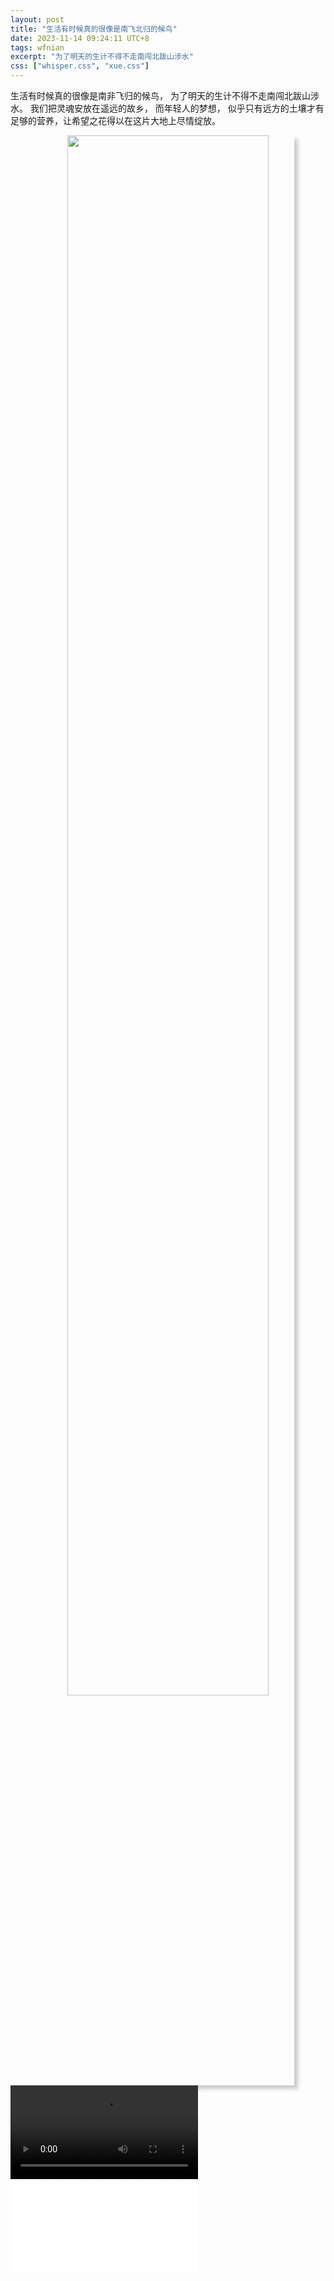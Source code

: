 ```yaml
---
layout: post
title: "生活有时候真的很像是南飞北归的候鸟"
date: 2023-11-14 09:24:11 UTC+8
tags: wfnian
excerpt: "为了明天的生计不得不走南闯北跋山涉水"
css: ["whisper.css", "xue.css"]
---
```



<p class="s-content">生活有时候真的很像是南非飞归的候鸟， 为了明天的生计不得不走南闯北跋山涉水。 我们把灵魂安放在遥远的故乡， 而年轻人的梦想， 似乎只有远方的土壤才有足够的营养，让希望之花得以在这片大地上尽情绽放。</p>

<center>
    <img style=" width:80%;box-shadow: 6px 6px 6px #CCC;" 
    src="https://pic.imgdb.cn/item/6571b962c458853aefe04091.png">
</center> 


 
<section class="hero is-small">
  <div class="hero-body">
    <div class="container is-max-desktop">
      <!-- Paper video. --> 
      <div class="columns is-centered has-text-centered">
        <div class="column is-four-fifths">
          <div class="publication-video">
            <!-- Youtube embed code here -->
            <video src="https://raw.githubusercontent.com/wfnian6/pic/main/oIEiECif01ZIycA9MVVl4QFr4o4DfhgAAwonXB.mp4" frameborder="0" allow="autoplay; encrypted-media" allowfullscreen></video>
          </div>
        </div>
      </div>
    </div>
  </div>
</section>

<iframe src="//player.bilibili.com/player.html?aid=281397877&bvid=BV1Gc411z7Pp&cid=1347155747&p=1" scrolling="no" border="0" frameborder="no" framespacing="0" allowfullscreen="true"> </iframe>
